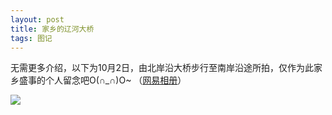 ```yaml
---
layout: post
title: 家乡的辽河大桥
tags: 图记 
---
```


无需更多介绍，以下为10月2日，由北岸沿大桥步行至南岸沿途所拍，仅作为此家乡盛事的个人留念吧O(∩_∩)O~ （[网易相册](http://photo.163.com/cpxxpc/#m=1&aid=258818129&p=1)） 

![](http://ohfv138uq.bkt.clouddn.com/daqiao.jpg-700)

